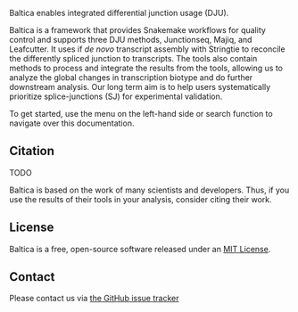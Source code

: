 Baltica enables integrated differential junction usage (DJU). 

Baltica is a framework that provides Snakemake workflows for quality control and supports three DJU methods, Junctionseq, Majiq, and Leafcutter. It uses if _de novo_ transcript assembly with Stringtie to reconcile the differently spliced junction to transcripts. The tools also contain methods to process and integrate the results from the tools, allowing us to analyze the global changes in transcription biotype and do further downstream analysis. Our long term aim is to help users systematically prioritize splice-junctions (SJ) for experimental validation.

To get started, use the menu on the left-hand side or search function to navigate over this documentation. 

  
## Citation
TODO

Baltica is based on the work of many scientists and developers. Thus, if you use the results of their tools in your analysis, consider citing their work.

## License
Baltica is a free, open-source software released under an [MIT License](https://github.com/dieterich-lab/Baltica/blob/master/LICENSE).

## Contact
Please contact us via [the GitHub issue tracker](https://github.com/dieterich-lab/Baltica/issues)